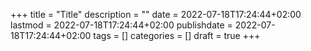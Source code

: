 +++
title = "Title"
description = ""
date = 2022-07-18T17:24:44+02:00
lastmod = 2022-07-18T17:24:44+02:00
publishdate = 2022-07-18T17:24:44+02:00
tags = []
categories = []
draft = true
+++

